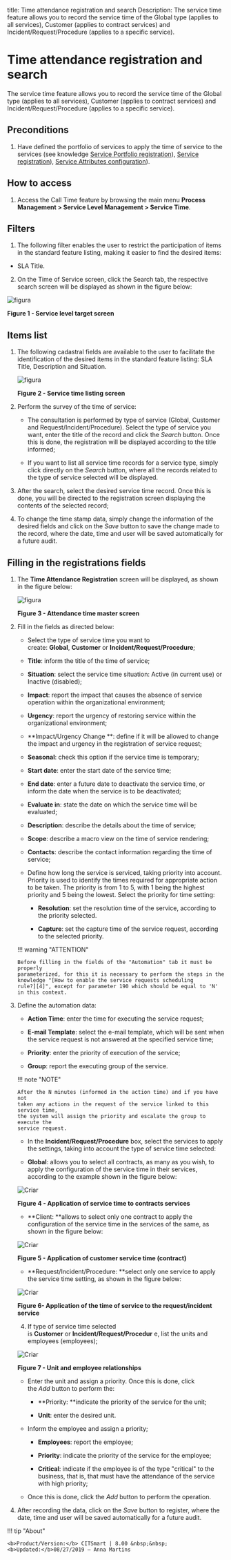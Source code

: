 title: Time attendance registration and search
Description: The service time feature allows you to record the service time of the Global type (applies to all services), Customer (applies to contract services) and Incident/Request/Procedure (applies to a specific service).

# Time attendance registration and search

The service time feature allows you to record the service time of the Global
type (applies to all services), Customer (applies to contract services) and
Incident/Request/Procedure (applies to a specific service).

Preconditions
-------------

1.  Have defined the portfolio of services to apply the time of service to the
    services (see knowledge [Service Portfolio registration][1]), [Service
    registration][2]), [Service Attributes configuration][3]).

How to access
-------------

1.  Access the Call Time feature by browsing the main menu **Process
    Management > Service Level Management > Service Time**.

Filters
-------

1.  The following filter enables the user to restrict the participation of items
    in the standard feature listing, making it easier to find the desired items:

   -   SLA Title.

2.  On the Time of Service screen, click the Search tab, the respective
    search screen will be displayed as shown in the figure below:

![figura](images/attendance-1.png)

**Figure 1 - Service level target screen**

Items list
----------

1.  The following cadastral fields are available to the user to facilitate the
    identification of the desired items in the standard feature listing: SLA
    Title, Description and Situation.

    ![figura](images/attendance-2.png)
    
    **Figure 2 - Service time listing screen**

2.  Perform the survey of the time of service:

    -  The consultation is performed by type of service (Global, Customer and
    Request/Incident/Procedure). Select the type of service you want, enter the
    title of the record and click the *Search* button. Once this is done, the
    registration will be displayed according to the title informed;

    -  If you want to list all service time records for a service type, simply
    click directly on the *Search* button, where all the records related to the
    type of service selected will be displayed.

3.  After the search, select the desired service time record. Once this is done,
    you will be directed to the registration screen displaying the contents of
    the selected record;

4.  To change the time stamp data, simply change the information of the desired
    fields and click on the *Save* button to save the change made to the record,
    where the date, time and user will be saved automatically for a future
    audit.

Filling in the registrations fields
-----------------------------------

1.  The **Time Attendance Registration** screen will be displayed, as shown in
    the figure below:

    ![figura](images/attendance-3.png)
    
    **Figure 3 - Attendance time master screen**

2.  Fill in the fields as directed below:

    -   Select the type of service time you want to
        create: **Global**, **Customer** or **Incident/Request/Procedure**;

    -   **Title**: inform the title of the time of service;

    -   **Situation**: select the service time situation: Active (in current
        use) or Inactive (disabled);

    -   **Impact**: report the impact that causes the absence of service
        operation within the organizational environment;

    -   **Urgency**: report the urgency of restoring service within the
        organizational environment;

    -   **Impact/Urgency Change **: define if it will be allowed to change the
        impact and urgency in the registration of service request;

    -   **Seasonal**: check this option if the service time is temporary;

    -   **Start date**: enter the start date of the service time;

    -   **End date**: enter a future date to deactivate the service time, or
        inform the date when the service is to be deactivated;

    -   **Evaluate in**: state the date on which the service time will be
        evaluated;

    -   **Description**: describe the details about the time of service;

    -   **Scope**: describe a macro view on the time of service rendering;

    -   **Contacts**: describe the contact information regarding the time of
        service;

    -   Define how long the service is serviced, taking priority into account.
        Priority is used to identify the times required for appropriate action
        to be taken. The priority is from 1 to 5, with 1 being the highest
        priority and 5 being the lowest. Select the priority for time setting:

        -   **Resolution**: set the resolution time of the service, according to the
            priority selected.

        -   **Capture**: set the capture time of the service request, according to
            the selected priority.

    !!! warning "ATTENTION"

        Before filling in the fields of the "Automation" tab it must be properly
        parameterized, for this it is necessary to perform the steps in the
        knowledge "[How to enable the service requests scheduling
        rule?][4]", except for parameter 190 which should be equal to 'N' in this context.

3.  Define the automation data:

    -   **Action Time**: enter the time for executing the service request;

    -   **E-mail Template**: select the e-mail template, which will be sent
        when the service request is not answered at the specified service time;

    -   **Priority**: enter the priority of execution of the service;

    -   **Group**: report the executing group of the service.

    !!! note "NOTE"

        After the N minutes (informed in the action time) and if you have not
        taken any actions in the request of the service linked to this service time,
        the system will assign the priority and escalate the group to execute the
        service request.

    -   In the **Incident/Request/Procedure** box, select the services to apply the
    settings, taking into account the type of service time selected:

    -  **Global**: allows you to select all contracts, as many as you wish, to
        apply the configuration of the service time in their services, according
        to the example shown in the figure below:

    ![Criar](images/attendance-4.png)
    
    **Figure 4 - Application of service time to contracts services**

    -   **Client: **allows to select only one contract to apply the configuration of
    the service time in the services of the same, as shown in the figure below:

    ![Criar](images/attendance-5.png)
    
    **Figure 5 - Application of customer service time (contract)**

    -   **Request/Incident/Procedure: **select only one service to apply the service
    time setting, as shown in the figure below:

    ![Criar](images/attendance-6.png)
    
    **Figure 6- Application of the time of service to the request/incident service**

    4.  If type of service time selected is **Customer** or **Incident/Request/Procedur** e, list the units and
    employees (employees);

    ![Criar](images/attendance-7.png)
    
    **Figure 7 - Unit and employee relationships**

    -   Enter the unit and assign a priority. Once this is done, click the *Add* button to perform the:

        -   **Priority: **indicate the priority of the service for the unit;

        -   **Unit**: enter the desired unit.

    -   Inform the employee and assign a priority;

        -   **Employees**: report the employee;

        -   **Priority**: indicate the priority of the service for the employee;

        -   **Critical**: indicate if the employee is of the type "critical" to the
            business, that is, that must have the attendance of the service with
            high priority;

    -   Once this is done, click the *Add* button to perform the operation.

5.  After recording the data, click on the *Save* button to register, where the
    date, time and user will be saved automatically for a future audit.



[1]:/en-us/citsmart-platform-7/processes/portfolio-and-catalog/register.html
[2]:/en-us/citsmart-platform-7/processes/portfolio-and-catalog/services.html
[3]:/en-us/citsmart-platform-7/processes/portfolio-and-catalog/configure-service-attribute.html

!!! tip "About"

    <b>Product/Version:</b> CITSmart | 8.00 &nbsp;&nbsp;
    <b>Updated:</b>08/27/2019 – Anna Martins
